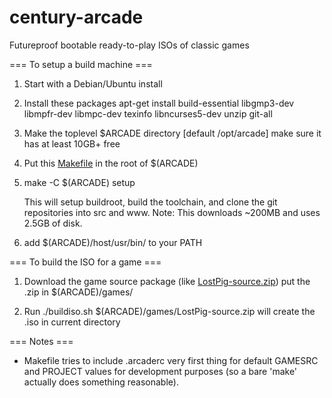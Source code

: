 century-arcade
==============

Futureproof bootable ready-to-play ISOs of classic games

=== To setup a build machine ===

1) Start with a Debian/Ubuntu install

2) Install these packages
    apt-get install build-essential libgmp3-dev libmpfr-dev libmpc-dev texinfo libncurses5-dev unzip git-all

3) Make the toplevel $ARCADE directory [default /opt/arcade]
    make sure it has at least 10GB+ free

4) Put this [Makefile](http://github.com/centuryarcade/src/Makefile) in the
   root of $(ARCADE)

5) make -C $(ARCADE) setup

    This will setup buildroot, build the toolchain, and clone the git repositories into src and www.  Note: This downloads ~200MB and uses 2.5GB of disk.

6) add $(ARCADE)/host/usr/bin/ to your PATH

=== To build the ISO for a game ===

1) Download the game source package (like [LostPig-source.zip]())
   put the .zip in $(ARCADE)/games/

2) Run ./buildiso.sh $(ARCADE)/games/LostPig-source.zip
   will create the .iso in current directory

=== Notes ===

* Makefile tries to include .arcaderc very first thing for default GAMESRC and PROJECT values for development purposes (so a bare 'make' actually does something reasonable).

